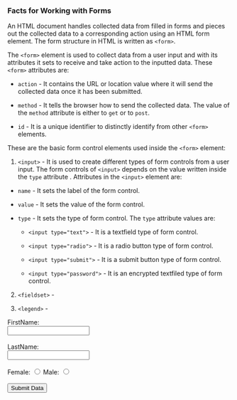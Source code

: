 ### Facts for Working with Forms

An HTML document handles collected data from filled in forms and pieces out the collected data to a corresponding action using an HTML form element. The form structure in HTML is written as `<form>`.

The `<form>` element is used to collect data from a user input and with its attributes it sets to receive and take action to the inputted data. These `<form>` attributes are:

- `action` - It contains the URL or location value where it will send the collected data once it has been submitted. 

- `method` - It tells the browser how to send the collected data. The value of the `method` attribute is either to `get` or to `post`.

- `id` - It is a unique identifier to distinctly identify from other `<form>` elements.

These are the basic form control elements used inside the `<form>` element:

1. `<input>` - It is used to create different types of form controls from a user input. The form controls of `<input>` depends on the value written inside the `type` attribute . Attributes in the `<input>` element are:

- `name` - It sets the label of the form control.

- `value` - It sets the value of the form control.

- `type` - It sets the type of form control. The `type` attribute values are: 

    - `<input type="text">` - It is a textfield type of form control.

    - `<input type="radio">` - It is a radio button type of form control.

    - `<input type="submit">` - It is a submit button type of form control.

    - `<input type="password">` - It is an encrypted textfiled type of form control.

2. `<fieldset>` - 

3. `<legend>` - 

<!DOCTYPE html>
<html>
    <head>
        <title>Working with Forms</title>
    </head>
    <body>
        <forms>
            FirstName: <br />
            <input type="text"><br /><br />
            LastName: <br />
            <input type="text"><br /><br />
            Female:
            <input type="radio">
            Male:
            <input type="radio"><br /><br />
            <input type="submit" value="Submit Data">
        </forms>
    </body>
</html>